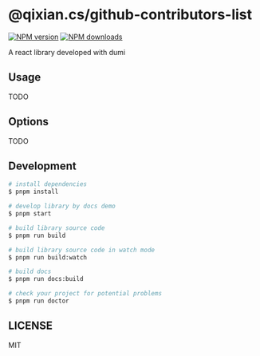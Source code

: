 # @qixian.cs/github-contributors-list

[![NPM version](https://img.shields.io/npm/v/@qixian.cs/github-contributors-list.svg?style=flat)](https://npmjs.org/package/@qixian.cs/github-contributors-list)
[![NPM downloads](http://img.shields.io/npm/dm/@qixian.cs/github-contributors-list.svg?style=flat)](https://npmjs.org/package/@qixian.cs/github-contributors-list)

A react library developed with dumi

## Usage

TODO

## Options

TODO

## Development

```bash
# install dependencies
$ pnpm install

# develop library by docs demo
$ pnpm start

# build library source code
$ pnpm run build

# build library source code in watch mode
$ pnpm run build:watch

# build docs
$ pnpm run docs:build

# check your project for potential problems
$ pnpm run doctor
```

## LICENSE

MIT
